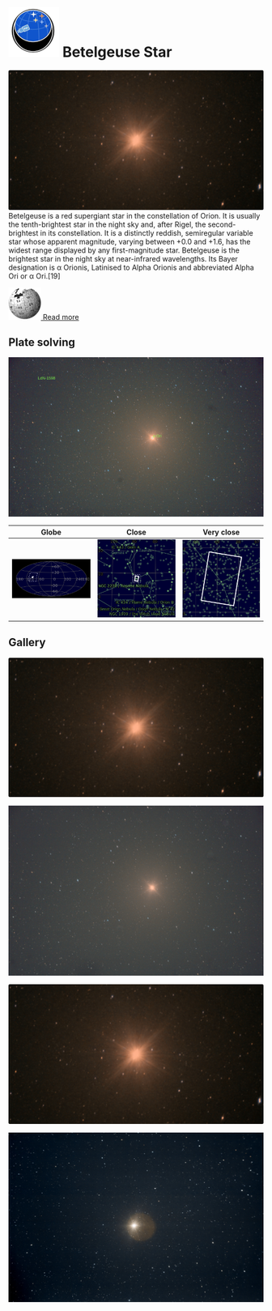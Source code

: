 # ![](..//Imaging//Common/pyl-tiny.png) Betelgeuse Star
![IMG](..//Imaging//HD/Betelgeuse_Star+00+co.jpg)
Betelgeuse is a red supergiant star in the constellation of Orion. It is usually the tenth-brightest star in the night sky and, after Rigel, the second-brightest in its constellation. It is a distinctly reddish, semiregular variable star whose apparent magnitude, varying between +0.0 and +1.6, has the widest range displayed by any first-magnitude star. Betelgeuse is the brightest star in the night sky at near-infrared wavelengths. Its Bayer designation is α Orionis, Latinised to Alpha Orionis and abbreviated Alpha Ori or α Ori.[19]

[![](..//Imaging//Common/Wikipedia.png) Read more](https://en.wikipedia.org/wiki/Betelgeusepwd)
## Plate solving 


![IMG](..//Imaging//HD/Betelgeuse_Star_Annotated.jpg)


| Globe | Close | Very close |
| ----- | ----- | ----- |
|![IMG](..//Imaging//HD/Betelgeuse_Star_Globe.jpg) |![IMG](..//Imaging//HD/Betelgeuse_Star_Close.jpg) |![IMG](..//Imaging//HD/Betelgeuse_Star_Closer.jpg) |

## Gallery
![IMG](..//Imaging//HD/Betelgeuse_Star+00+co.jpg) 

![IMG](..//Imaging//HD/Betelgeuse_Star+01+co.jpg) 

![IMG](..//Imaging//HD/Betelgeuse_Star+02+co.jpg) 

![IMG](..//Imaging//HD/Betelgeuse_Star+03+co.jpg) 

